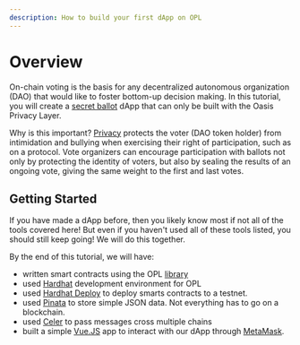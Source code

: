 ```yaml
---
description: How to build your first dApp on OPL
---
```


# Overview

On-chain voting is the basis for any decentralized autonomous organization
(DAO) that would like to foster bottom-up decision making.
In this tutorial, you will create a [secret ballot](https://en.wikipedia.org/wiki/Secret_ballot)
dApp that can only be built with the Oasis Privacy Layer.

Why is this important? [Privacy](https://en.wikipedia.org/wiki/Secret_ballot)
protects the voter (DAO token holder) from intimidation and bullying when
exercising their right of participation, such as on a protocol.
Vote organizers can encourage participation with ballots not only by protecting
the identity of voters, but also by sealing the results of an ongoing
vote, giving the same weight to the first and last votes.

## Getting Started

If you have made a dApp before, then you likely know most if not all of
the tools covered here! But even if you haven't used all of these tools listed,
you should still keep going! We will do this together.

By the end of this tutorial, we will have:

- written smart contracts using the OPL [library](https://github.com/oasisprotocol/sapphire-paratime/blob/main/contracts/contracts/OPL.sol)
- used [Hardhat](https://hardhat.org/docs) development environment for OPL
- used [Hardhat Deploy](https://github.com/wighawag/hardhat-deploy) to deploy
smarts contracts to a testnet.
- used [Pinata](https://docs.pinata.cloud/what-can-i-learn-here/what-is-pinata)
to store simple JSON data. Not everything has to go on a blockchain.
- used [Celer](https://im-docs.celer.network/developer/celer-im-overview) to
pass messages cross multiple chains
- built a simple [Vue.JS](https://vuejs.org/guide/introduction.html)
app to interact with our dApp through [MetaMask](https://docs.metamask.io/wallet).
